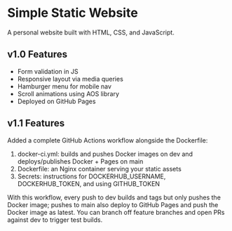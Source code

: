 # Simple Static Website

A personal website built with HTML, CSS, and JavaScript. 

## v1.0 Features
- Form validation in JS
- Responsive layout via media queries
- Hamburger menu for mobile nav
- Scroll animations using AOS library
- Deployed on GitHub Pages


## v1.1 Features
Added a complete GitHub Actions workflow alongside the Dockerfile:

1. docker-ci.yml: builds and pushes Docker images on dev and deploys/publishes Docker + Pages on main
2. Dockerfile: an Nginx container serving your static assets
3. Secrets: instructions for DOCKERHUB_USERNAME, DOCKERHUB_TOKEN, and using GITHUB_TOKEN

With this workflow, every push to dev builds and tags but only pushes the Docker image; pushes to main also deploy to GitHub Pages and push the Docker image as latest. You can branch off feature branches and open PRs against dev to trigger test builds.
